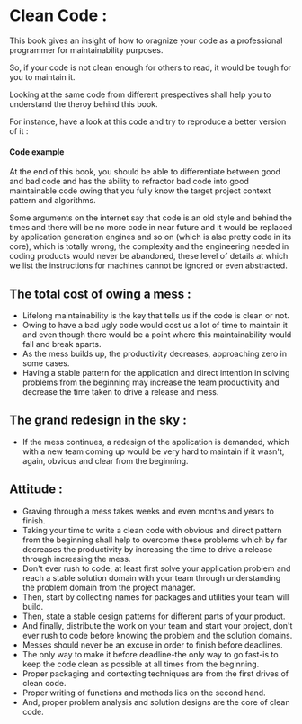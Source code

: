 # Clean Code :

This book gives an insight of how to oragnize your code as a professional programmer for maintainability purposes.

So, if your code is not clean enough for others to read, it would be tough for you to maintain it.

Looking at the same code from different prespectives shall help you to understand the theroy behind this book.

For instance, have a look at this code and try to reproduce a better version of it : 

#### Code example

At the end of this book, you should be able to differentiate between good and bad code and has the ability to refractor bad code into good maintainable code owing that you fully know the target project context pattern and algorithms.

Some arguments on the internet say that code is an old style and behind the times and there will be no more code in near future and it would be replaced by application generation engines and so on (which is also pretty code in its core), which is totally wrong, the complexity and the engineering needed in coding products would never be abandoned, these level of details at which we list the instructions for machines cannot be ignored or even abstracted.

## The total cost of owing a mess : 
- Lifelong maintainability is the key that tells us if the code is clean or not.
- Owing to have a bad ugly code would cost us a lot of time to maintain it and even though there would be a point where this maintainability would fall and break aparts.
- As the mess builds up, the productivity decreases, approaching zero in some cases.
- Having a stable pattern for the application and direct intention in solving problems from the beginning may increase the team productivity and decrease the time taken to drive a release and mess.

## The grand redesign in the sky : 
- If the mess continues, a redesign of the application is demanded, which with a new team coming up would be very hard to maintain if it wasn't, again, obvious and clear from the beginning.

## Attitude : 
- Graving through a mess takes weeks and even months and years to finish.
- Taking your time to write a clean code with obvious and direct pattern from the beginning shall help to overcome these problems which by far decreases the productivity by increasing the time to drive a release through increasing the mess.
- Don't ever rush to code, at least first solve your application problem and reach a stable solution domain with your team through understanding the problem domain from the project manager.
- Then, start by collecting names for packages and utilities your team will build.
- Then, state a stable design patterns for different parts of your product.
- And finally, distribute the work on your team and start your project, don't ever rush to code before knowing the problem and the solution domains.
- Messes should never be an excuse in order to finish before deadlines.
- The only way to make it before deadline-the only way to go fast-is to keep the code clean as possible at all times from the beginning.
- Proper packaging and contexting techniques are from the first drives of clean code.
- Proper writing of functions and methods lies on the second hand.
- And, proper problem analysis and solution designs are the core of clean code. 
